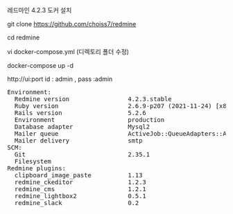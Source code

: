레드마인 4.2.3 도커 설치

git clone  https://github.com/choiss7/redmine

cd redmine

vi docker-compose.yml   (디렉토리 폴더 수정)

docker-compose up -d 

http://ui:port     id : admin  , pass :admin 


<pre>
Environment:
  Redmine version                4.2.3.stable
  Ruby version                   2.6.9-p207 (2021-11-24) [x86_64-linux]
  Rails version                  5.2.6
  Environment                    production
  Database adapter               Mysql2
  Mailer queue                   ActiveJob::QueueAdapters::AsyncAdapter
  Mailer delivery                smtp
SCM:
  Git                            2.35.1
  Filesystem                     
Redmine plugins:
  clipboard_image_paste          1.13
  redmine_ckeditor               1.2.3
  redmine_cms                    1.2.1
  redmine_lightbox2              0.5.1
  redmine_slack                  0.2
  
</pre>
